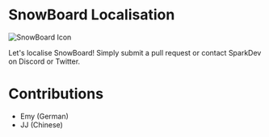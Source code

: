 # SnowBoard Localisation
![SnowBoard Icon](https://i.imgur.com/du1jZL7.png)

Let's localise SnowBoard!
Simply submit a pull request or contact SparkDev on Discord or Twitter.

# Contributions
- Emy (German)
- JJ (Chinese)
